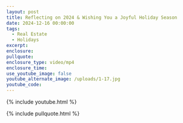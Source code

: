 ```yaml
---
layout: post
title: Reflecting on 2024 & Wishing You a Joyful Holiday Season
date: 2024-12-16 00:00:00
tags:
  - Real Estate
  - Holidays
excerpt:
enclosure:
pullquote:
enclosure_type: video/mp4
enclosure_time:
use_youtube_image: false
youtube_alternate_image: /uploads/1-17.jpg
youtube_code:
---
```

{% include youtube.html %}

{% include pullquote.html %}